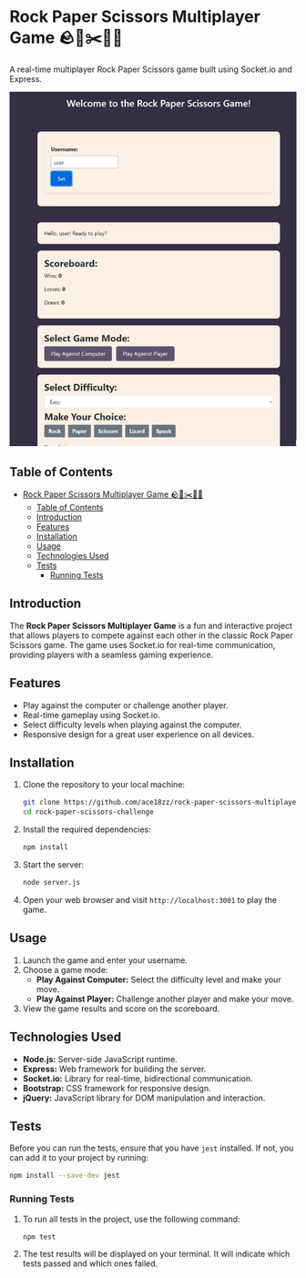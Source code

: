 # Rock Paper Scissors Multiplayer Game 🪨📃✂️🖖🦎

A real-time multiplayer Rock Paper Scissors game built using Socket.io and Express.

![Screenshot](./screenshots/screenshot.png)

## Table of Contents

- [Rock Paper Scissors Multiplayer Game 🪨📃✂️🖖🦎](#rock-paper-scissors-multiplayer-game-️)
  - [Table of Contents](#table-of-contents)
  - [Introduction](#introduction)
  - [Features](#features)
  - [Installation](#installation)
  - [Usage](#usage)
  - [Technologies Used](#technologies-used)
  - [Tests](#tests)
    - [Running Tests](#running-tests)

## Introduction

The **Rock Paper Scissors Multiplayer Game** is a fun and interactive project that allows players to compete against each other in the classic Rock Paper Scissors game. The game uses Socket.io for real-time communication, providing players with a seamless gaming experience.

## Features

- Play against the computer or challenge another player.
- Real-time gameplay using Socket.io.
- Select difficulty levels when playing against the computer.
- Responsive design for a great user experience on all devices.


## Installation

1. Clone the repository to your local machine:

   ```bash
   git clone https://github.com/ace18zz/rock-paper-scissors-multiplayer.git
   cd rock-paper-scissors-challenge
   ```

2. Install the required dependencies:

   ```bash
   npm install
   ```

3. Start the server:

   ```bash
   node server.js
   ```

4. Open your web browser and visit `http://localhost:3001` to play the game.

## Usage

1. Launch the game and enter your username.
2. Choose a game mode:
   - **Play Against Computer:** Select the difficulty level and make your move.
   - **Play Against Player:** Challenge another player and make your move.
3. View the game results and score on the scoreboard.

## Technologies Used

- **Node.js:** Server-side JavaScript runtime.
- **Express:** Web framework for building the server.
- **Socket.io:** Library for real-time, bidirectional communication.
- **Bootstrap:** CSS framework for responsive design.
- **jQuery:** JavaScript library for DOM manipulation and interaction.

## Tests

Before you can run the tests, ensure that you have `jest` installed. If not, you can add it to your project by running:

```bash
npm install --save-dev jest
```

### Running Tests

1. To run all tests in the project, use the following command:

   ```bash
   npm test
   ```

2. The test results will be displayed on your terminal. It will indicate which tests passed and which ones failed.



